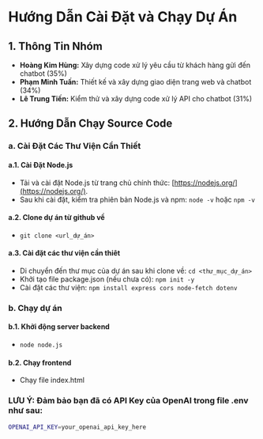 # Hướng Dẫn Cài Đặt và Chạy Dự Án

## 1. Thông Tin Nhóm
- **Hoàng Kim Hùng:** Xây dựng code xử lý yêu cầu từ khách hàng gửi đến chatbot (35%)
- **Phạm Minh Tuấn:** Thiết kế và xây dựng giao diện trang web và chatbot (34%)
- **Lê Trung Tiến:** Kiểm thử và xây dựng code xử lý API cho chatbot (31%)

## 2. Hướng Dẫn Chạy Source Code

### a. Cài Đặt Các Thư Viện Cần Thiết

#### a.1. Cài Đặt Node.js
- Tải và cài đặt Node.js từ trang chủ chính thức: [https://nodejs.org/](https://nodejs.org/).
- Sau khi cài đặt, kiểm tra phiên bản Node.js và npm:
 `node -v` hoặc `npm -v`

#### a.2. Clone dự án từ github về
- `git clone <url_dự_án>`

#### a.3. Cài đặt các thư viện cần thiêt
- Di chuyển đến thư mục của dự án sau khi clone về: `cd <thư_mục_dự_án>`
- Khởi tạo file package.json (nếu chưa có): `npm init -y`
- Cài đặt các thư viện: `npm install express cors node-fetch dotenv`

### b. Chạy dự án
#### b.1. Khởi động server backend
- `node node.js`
#### b.2. Chạy frontend
- Chạy file index.html

### LƯU Ý: Đảm bảo bạn đã có API Key của OpenAI trong file .env như sau:
```bash 
OPENAI_API_KEY=your_openai_api_key_here


